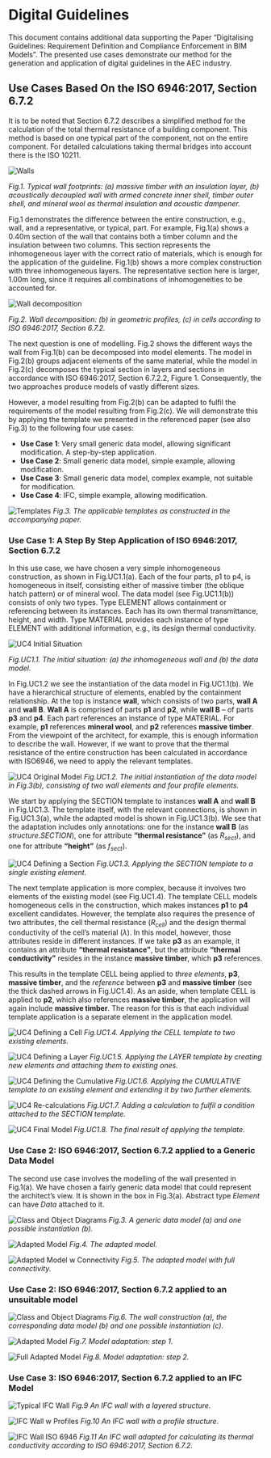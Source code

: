 # Digital Guidelines
This document contains additional data supporting the Paper “Digitalising Guidelines: Requirement Definition and Compliance Enforcement in BIM Models”. The presented use cases demonstrate our method for the generation and application of digital guidelines in the AEC industry.

## Use Cases Based On the ISO 6946:2017, Section 6.7.2

It is to be noted that Section 6.7.2 describes a simplified method for the calculation of the total thermal resistance of a building component. This method is based on one typical part of the component, not on the entire component. For detailed calculations taking thermal bridges into account there is the ISO 10211. 

![Walls](/UC0_walls_.png)

*Fig.1. Typical wall footprints: (a) massive timber with an insulation layer, (b) acoustically decoupled wall with armed concrete inner shell, timber outer shell, and mineral wool as thermal insulation and acoustic dampener.*

Fig.1 demonstrates the difference between the entire construction, e.g., wall, and a representative, or typical, part. For example, Fig.1(a) shows a 0.40m section of the wall that contains both a timber column and the insulation between two columns. This section represents the inhomogeneous layer with the correct ratio of materials, which is enough for the application of the guideline. Fig.1(b) shows a more complex construction with three inhomogeneous layers. The representative section here is larger, 1.00m long, since it requires all combinations of inhomogeneities to be accounted for.

![Wall decomposition](/UC0_wall_decomposition_.png)

*Fig.2. Wall decomposition: (b) in geometric profiles, (c) in cells according to ISO 6946:2017, Section 6.7.2.*

The next question is one of modelling. Fig.2 shows the different ways the wall from Fig.1(b) can be decomposed into model elements. The model in Fig.2(b) groups adjacent elements of the same material, while the model in Fig.2(c) decomposes the typical section in layers and sections in accordance with ISO 6946:2017, Section 6.7.2.2, Figure 1. Consequently, the two approaches produce models of vastly different sizes.

However, a model resulting from Fig.2(b) can be adapted to fulfil the requirements of the model resulting from Fig.2(c). We will demonstrate this by applying the template we presented in the referenced paper (see also Fig.3) to the following four use cases:
- **Use Case 1**: Very small generic data model, allowing significant modification. A step-by-step application.
- **Use Case 2**: Small generic data model, simple example, allowing modification.
- **Use Case 3**: Small generic data model, complex example, not suitable for modification.
- **Use Case 4**: IFC, simple example, allowing modification.


![Templates](/UC4/iso6946_templates.png)
*Fig.3. The applicable templates as constructed in the accompanying paper.*

### Use Case 1: A Step By Step Application of ISO 6946:2017, Section 6.7.2

In this use case, we have chosen a very simple inhomogeneous construction, as shown in Fig.UC1.1(a). Each of the four parts, p1 to p4, is homogeneous in itself, consisting either of massive timber (the oblique hatch pattern) or of mineral wool. The data model (see Fig.UC1.1(b)) consists of only two types. Type ELEMENT allows containment or referencing between its instances. Each has its own thermal transmittance, height, and width. Type MATERIAL provides each instance of type ELEMENT with additional information, e.g., its design thermal conductivity.

![UC4 Initial Situation](UC4/UCx4_1small.png)

*Fig.UC1.1. The initial situation: (a) the inhomogeneous wall and (b) the data model.*

In Fig.UC1.2 we see the instantiation of the data model in Fig.UC1.1(b). We have a hierarchical structure of elements, enabled by the containment relationship. At the top is instance **wall**, which consists of two parts, **wall A** and **wall B**. **Wall A** is comprised of parts **p1** and **p2**, while **wall B** – of parts **p3** and **p4**. Each part references an instance of type MATERIAL. For example, **p1** references **mineral wool**, and **p2** references **massive timber**. From the viewpoint of the architect, for example, this is enough information to describe the wall. However, if we want to prove that the thermal resistance of the entire construction has been calculated in accordance with ISO6946, we need to apply the relevant templates.

![UC4 Original Model](UC4/UCx4_2.png)
*Fig.UC1.2. The initial instantiation of the data model in Fig.3(b), consisting of two wall elements and four profile elements.*

We start by applying the SECTION template to instances **wall A** and **wall B** in Fig.UC1.3. The template itself, with the relevant connections, is shown in Fig.UC1.3(a), while the adapted model is shown in Fig.UC1.3(b). We see that the adaptation includes only annotations: one for the instance **wall B** (as *structure.SECTION*), one for attribute **“thermal resistance”** (as *R<sub>sect</sub>*), and one for attribute **“height”** (as *f<sub>sect</sub>*).

![UC4 Defining a Section](UC4/UCx4_3.png)
*Fig.UC1.3. Applying the SECTION template to a single existing element.*

The next template application is more complex, because it involves two elements of the existing model (see Fig.UC1.4). The template CELL models homogeneous cells in the construction, which makes instances **p1** to **p4** excellent candidates. However, the template also requires the presence of two attributes, the cell thermal resistance (*R<sub>cell</sub>*) and the design thermal conductivity of the cell’s material (*λ*). In this model, however, those attributes reside in different instances. If we take **p3** as an example, it contains an attribute **“thermal resistance”**, but the attribute **“thermal conductivity”** resides in the instance **massive timber**, which **p3** references.

This results in the template CELL being applied to *three elements*, **p3**, **massive timber**, and the *reference* between **p3** and **massive timber** (see the thick dashed arrows in Fig.UC1.4). As an aside, when template CELL is applied to **p2**, which also references **massive timber**, the application will again include **massive timber**. The reason for this is that each individual template application is a separate element in the application model.

![UC4 Defining a Cell](UC4/UCx4_4.png)
*Fig.UC1.4. Applying the CELL template to two existing elements.*

![UC4 Defining a Layer](UC4/UCx4_5.png)
*Fig.UC1.5. Applying the LAYER template by creating new elements and attaching them to existing ones.*

![UC4 Defining the Cumulative](UC4/UCx4_6.png)
*Fig.UC1.6. Applying the CUMULATIVE template to an existing element and extending it by two further elements.*

![UC4 Re-calculations](UC4/UCx4_7.png)
*Fig.UC1.7. Adding a calculation to fulfil a condition attached to the SECTION template.*

![UC4 Final Model](UC4/UCx4_8.png)
*Fig.UC1.8. The final result of applying the template.*

### Use Case 2: ISO 6946:2017, Section 6.7.2 applied to a Generic Data Model

The second use case involves the modelling of the wall presented in Fig.1(a). We have chosen a fairly generic data model that could represent the architect’s view. It is shown in the box in Fig.3(a). Abstract type *Element* can have *Data* attached to it.

![Class and Object Diagrams](/UC1_01b.png)
*Fig.3. A generic data model (a) and one possible instantiation (b).*

![Adapted Model](/UC1_02.png)
*Fig.4. The adapted model.*

![Adapted Model w Connectivity](/UC1_03.png)
*Fig.5. The adapted model with full connectivity.*

### Use Case 2: ISO 6946:2017, Section 6.7.2 applied to an unsuitable model

![Class and Object Diagrams](/UC3_01.png)
*Fig.6. The wall construction (a), the corresponding data model (b) and one possible instantiation (c).*

![Adapted Model](/UC3_02.png)
*Fig.7. Model adaptation: step 1.*

![Full Adapted Model](/UC3_03.png)
*Fig.8. Model adaptation: step 2.*

### Use Case 3: ISO 6946:2017, Section 6.7.2 applied to an IFC Model

![Typical IFC Wall](/UC2_01.png)
*Fig.9 An IFC wall with a layered structure.*

![IFC Wall w Profiles](/UC2_02.png)
*Fig.10 An IFC wall with a profile structure.*

![IFC Wall ISO 6946](/UC2_03.png)
*Fig.11 An IFC wall adapted for calculating its thermal conductivity according to ISO 6946:2017, Section 6.7.2.*



